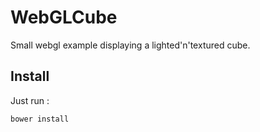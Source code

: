 # WebGLCube
Small webgl example displaying a lighted'n'textured cube.

## Install

Just run :

```bower install```
